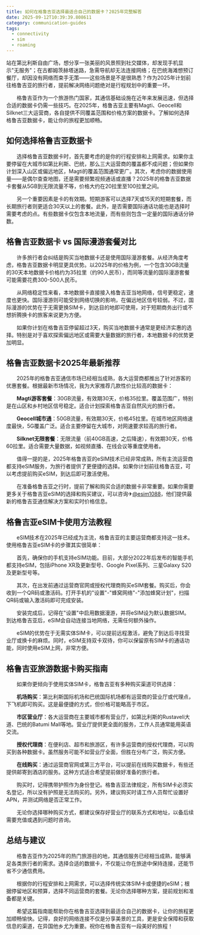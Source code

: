 ```yaml
---
title: 如何在格鲁吉亚选择最适合自己的数据卡？2025年完整解答
date: 2025-09-12T10:39:39.808611
category: communication-guides
tags:
  - connectivity
  - sim
  - roaming
---
```


站在第比利斯自由广场，想分享一张美丽的风景照到社交媒体，却发现手机显示"无服务"；在古都姆茨赫塔迷路，急需导航却无法连接网络；在巴统海滩想预订餐厅，却因没有网络而束手无策——这些场景是不是很熟悉？作为2025年计划前往格鲁吉亚的旅行者，提前解决网络问题绝对是行程规划中的重要一环。

　　格鲁吉亚作为一个旅游热门国家，其通信基础设施在近年来发展迅速，但选择合适的数据卡仍需一些技巧。在2025年，格鲁吉亚主要有Magti、Geocell和Silknet三大运营商，各自提供不同覆盖范围和价格方案的数据卡。了解如何选择格鲁吉亚数据卡，能让你的旅程更加顺畅。

## 如何选择格鲁吉亚数据卡

　　选择格鲁吉亚数据卡时，首先要考虑的是你的行程安排和上网需求。如果你主要停留在大城市如第比利斯、巴统，那么三大运营商的覆盖都不成问题；但如果你计划深入山区或偏远地区，Magti的覆盖范围通常更广。其次，考虑你的数据使用量——是偶尔查查地图，还是需要频繁视频通话或直播？2025年的格鲁吉亚数据卡套餐从5GB到无限流量不等，价格大约在20拉里至100拉里之间。

　　另一个重要因素是卡的有效期。短期游客可以选择7天或15天的短期套餐，而长期旅行者则更适合30天以上的套餐。此外，是否需要国际通话功能也是选择时需要考虑的点。有些数据卡仅包含本地流量，而有些则包含一定量的国际通话分钟数。

## 格鲁吉亚数据卡 vs 国际漫游套餐对比

　　许多旅行者会纠结是购买当地数据卡还是使用国际漫游套餐。从经济角度考虑，格鲁吉亚数据卡明显更具优势。以2025年的价格为例，一个包含30GB流量的30天本地数据卡价格约为35拉里（约90人民币），而同等流量的国际漫游套餐可能需要花费300-500人民币。

　　从网络稳定性来看，本地数据卡直接接入格鲁吉亚当地网络，信号更稳定，速度也更快。国际漫游则可能受到网络切换的影响，在偏远地区信号较弱。不过，国际漫游的优势在于无需更换SIM卡，到达目的地即可使用，对于短期商务出行或不想折腾换卡的旅客来说更为方便。

　　如果你计划在格鲁吉亚停留超过3天，购买当地数据卡通常是更经济实惠的选择。特别是对于喜欢探索偏远地区或需要大量数据的旅行者，本地数据卡的优势更加明显。

## 格鲁吉亚数据卡2025年最新推荐

　　2025年的格鲁吉亚通信市场已经相当成熟，各大运营商都推出了针对游客的优惠套餐。根据最新市场情况，我为大家推荐几款性价比较高的数据卡：

　　**Magti游客套餐**：30GB流量，有效期30天，价格35拉里。覆盖范围广，特别是在山区和乡村地区信号稳定。适合计划探索格鲁吉亚自然风光的旅行者。

　　**Geocell城市通**：50GB流量，有效期30天，价格45拉里。在城市地区网络速度最快，5G覆盖广泛。适合主要停留在大城市，对网速要求较高的旅行者。

　　**Silknet无限套餐**：无限流量（前40GB高速，之后降速），有效期30天，价格60拉里。适合需要大量数据，如视频直播、在线会议等重度使用者。

　　值得一提的是，2025年格鲁吉亚的eSIM技术已经非常成熟，所有主流运营商都支持eSIM服务，为旅行者提供了更便捷的选择。如果你计划前往格鲁吉亚，可以考虑提前购买eSIM，到达后即可激活使用。

　　在准备格鲁吉亚之行时，提前了解和购买合适的数据卡非常重要。如果你需要更多关于格鲁吉亚eSIM的选择和购买建议，可以咨询✈[@esim1088](https://t.me/s/esim1088)，他们提供最新的格鲁吉亚通信解决方案和实时价格信息。

## 格鲁吉亚eSIM卡使用方法教程

　　eSIM技术在2025年已经成为主流，格鲁吉亚的主要运营商都支持这一技术。使用格鲁吉亚eSIM卡的步骤其实很简单：

　　首先，确保你的手机支持eSIM功能。目前，大部分2022年后发布的智能手机都支持eSIM，包括iPhone XR及更新型号、Google Pixel系列、三星Galaxy S20及更新型号等。

　　其次，在出发前通过运营商官网或授权代理商购买eSIM套餐。购买后，你会收到一个QR码或激活码。打开手机的"设置"-"蜂窝网络"-"添加蜂窝计划"，扫描QR码或输入激活码即可完成安装。

　　安装完成后，记得在"设置"中启用数据漫游，并将eSIM设为默认数据SIM。到达格鲁吉亚后，eSIM会自动连接当地网络，无需任何额外操作。

　　eSIM的优势在于无需实体SIM卡，可以提前远程激活，避免了到达后寻找营业厅或换卡的麻烦。同时，eSIM支持双卡双待，你可以保留原有SIM卡的通话功能，同时使用eSIM上网，非常方便。

## 格鲁吉亚旅游数据卡购买指南

　　如果你更倾向于使用实体SIM卡，格鲁吉亚有多种购买渠道可供选择：

　　**机场购买**：第比利斯国际机场和巴统国际机场都有运营商的营业厅或代理点，下飞机即可购买。这是最便捷的方式，但价格可能略高于市区。

　　**市区营业厅**：各大运营商在主要城市都有营业厅，如第比利斯的Rustaveli大道、巴统的Batumi Mall等地。营业厅提供更全面的服务，工作人员通常能用英语交流。

　　**授权代理商**：在便利店、超市和旅游区，有许多运营商的授权代理商，可以购买到各种数据卡。虽然服务可能不如营业厅全面，但胜在分布广泛，购买方便。

　　**在线购买**：通过运营商官网或第三方平台，可以提前在线购买数据卡，有些还提供邮寄到酒店的服务。这种方式适合希望提前做好准备的旅行者。

　　购买时，记得携带护照作为身份登记。格鲁吉亚法律规定，所有SIM卡必须实名登记，所以没有护照是无法购买的。另外，建议购买时请工作人员帮忙设置好APN，并测试网络是否正常工作。

　　无论你选择哪种购买方式，都建议保存好营业厅的联系方式和地址，以备后续需要充值或遇到问题时咨询。

## 总结与建议

　　格鲁吉亚作为2025年的热门旅游目的地，其通信服务已经相当成熟，能够满足各类旅行者的需求。选择合适的数据卡，不仅能让你在旅途中保持连接，还能节省不少通信费用。

　　根据你的行程安排和上网需求，可以选择传统实体SIM卡或便捷的eSIM；根据停留地区和预算，选择不同运营商的套餐。无论你选择哪种方案，提前规划和准备都是关键。

　　希望这篇指南能帮助你在格鲁吉亚选择到最适合自己的数据卡，让你的旅程更加顺畅愉快。记得，良好的网络连接不仅是分享美景的工具，更是安全保障和获取信息的渠道，在异国他乡尤为重要。祝你在格鲁吉亚有一段美好的旅程！